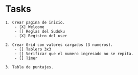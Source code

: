# Tasks 
    1. Crear pagina de inicio.
        - [X] Welcome 
        - [] Reglas del Sudoku
        - [X] Registro del user

    2. Crear Grid con valores cargados (3 numeros). 
        - [] Tablero 3x3 
        - [] Verificar que el numero ingresado no se repita.
        - [] Timer
    
    3. Tabla de puntajes.



